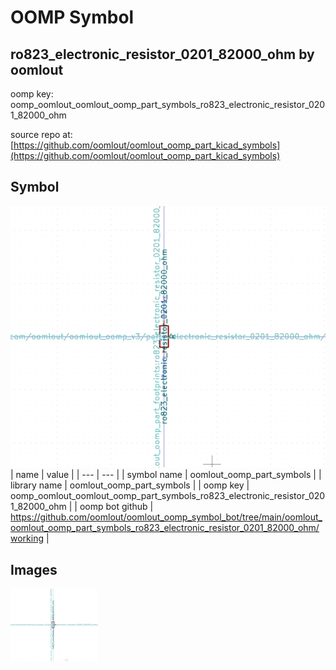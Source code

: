 # OOMP Symbol  
## ro823_electronic_resistor_0201_82000_ohm  by oomlout  
  
oomp key: oomp_oomlout_oomlout_oomp_part_symbols_ro823_electronic_resistor_0201_82000_ohm  
  
source repo at: [https://github.com/oomlout/oomlout_oomp_part_kicad_symbols](https://github.com/oomlout/oomlout_oomp_part_kicad_symbols)  
## Symbol  
  
[![working.png](working_600.png)](working.png)  
| name | value | 
| --- | --- | 
| symbol name | oomlout_oomp_part_symbols | 
| library name | oomlout_oomp_part_symbols | 
| oomp key | oomp_oomlout_oomlout_oomp_part_symbols_ro823_electronic_resistor_0201_82000_ohm | 
| oomp bot github | https://github.com/oomlout/oomlout_oomp_symbol_bot/tree/main/oomlout_oomlout_oomp_part_symbols_ro823_electronic_resistor_0201_82000_ohm/working | 
## Images  
  
[![working.png](working_140.png)](working.png)  
